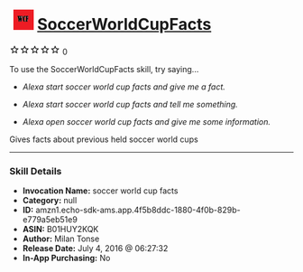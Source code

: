 # &nbsp;<img src="skill_icon" alt="SoccerWorldCupFacts icon" width="36"> [SoccerWorldCupFacts](http://alexa.amazon.com/#skills/amzn1.echo-sdk-ams.app.4f5b8ddc-1880-4f0b-829b-e779a5eb51e9)
![0 stars](../../images/ic_star_border_black_18dp_1x.png)![0 stars](../../images/ic_star_border_black_18dp_1x.png)![0 stars](../../images/ic_star_border_black_18dp_1x.png)![0 stars](../../images/ic_star_border_black_18dp_1x.png)![0 stars](../../images/ic_star_border_black_18dp_1x.png) 0

To use the SoccerWorldCupFacts skill, try saying...

* *Alexa start soccer world cup facts and give me a fact.*

* *Alexa start soccer world cup facts and tell me something.*

* *Alexa open soccer world cup facts and give me some information.*

Gives facts about previous held soccer world cups

***

### Skill Details

* **Invocation Name:** soccer world cup facts
* **Category:** null
* **ID:** amzn1.echo-sdk-ams.app.4f5b8ddc-1880-4f0b-829b-e779a5eb51e9
* **ASIN:** B01HUY2KQK
* **Author:** Milan Tonse
* **Release Date:** July 4, 2016 @ 06:27:32
* **In-App Purchasing:** No
